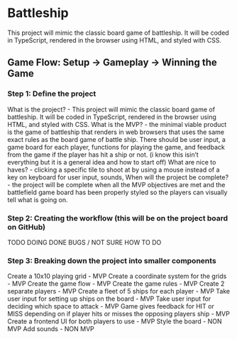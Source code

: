 # Battleship
This project will mimic the classic board game of battleship. It will be coded in TypeScript, rendered in the browser using HTML, and styled with CSS.
## Game Flow: Setup → Gameplay → Winning the Game

### Step 1: Define the project
What is the project? - This project will mimic the classic board game of battleship. It will be coded in TypeScript, rendered in the browser using HTML, and styled with CSS.</n>
What is the MVP? - the minimal viable product is the game of battleship that renders in web browsers that uses the same exact rules as the board game of battle ship. There should be user input, a game board for each player, functions for playing the game, and feedback from the game if the player has hit a ship or not. (i know this isin’t everything but it is a general idea and how to start off)
What are nice to haves? - clicking a specific tile to shoot at by using a mouse instead of a key on keyboard for user input, sounds, 
When will the project be complete? - the project will be complete when all the MVP objectives are met and the battlefield game board has been properly styled so the players can visually tell what is going on.

### Step 2: Creating the workflow (this will be on the project board on GitHub)
TODO
DOING
DONE
BUGS / NOT SURE HOW TO DO

### Step 3: Breaking down the project into smaller components
Create a 10x10 playing grid - MVP
Create a coordinate system for the grids - MVP
Create the game flow - MVP
Create the game rules - MVP
Create 2 separate players - MVP
Create a fleet of 5 ships for each player - MVP
Take user input for setting up ships on the board - MVP
Take user input for deciding which space to attack - MVP
Game gives feedback for HIT or MISS depending on if player hits or misses the opposing players ship - MVP
Create a frontend UI for both players to use - MVP
Style the board - NON MVP
Add sounds - NON MVP
